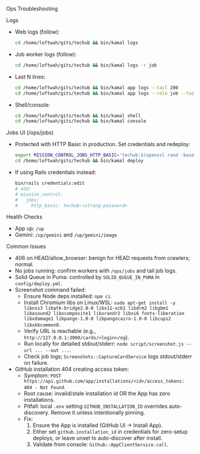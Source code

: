 Ops Troubleshooting

Logs

- Web logs (follow):
  ```bash
  cd /home/loftwah/gits/techub && bin/kamal logs
  ```
- Job worker logs (follow):
  ```bash
  cd /home/loftwah/gits/techub && bin/kamal logs -r job
  ```
- Last N lines:
  ```bash
  cd /home/loftwah/gits/techub && bin/kamal app logs --tail 200
  cd /home/loftwah/gits/techub && bin/kamal app logs --role job --tail 200
  ```
- Shell/console:
  ```bash
  cd /home/loftwah/gits/techub && bin/kamal shell
  cd /home/loftwah/gits/techub && bin/kamal console
  ```

Jobs UI (/ops/jobs)

- Protected with HTTP Basic in production. Set credentials and redeploy:
  ```bash
  export MISSION_CONTROL_JOBS_HTTP_BASIC='techub:$(openssl rand -base64 24)'
  cd /home/loftwah/gits/techub && bin/kamal deploy
  ```
- If using Rails credentials instead:
  ```bash
  bin/rails credentials:edit
  # add:
  # mission_control:
  #   jobs:
  #     http_basic: techub:<strong-password>
  ```

Health Checks

- App up: `/up`
- Gemini: `/up/gemini` and `/up/gemini/image`

Common Issues

- 406 on HEAD/allow_browser: benign for HEAD requests from crawlers; normal.
- No jobs running: confirm workers with `/ops/jobs` and tail job logs.
- Solid Queue in Puma: controlled by `SOLID_QUEUE_IN_PUMA` in `config/deploy.yml`.
- Screenshot command failed:
  - Ensure Node deps installed: `npm ci`.
  - Install Chromium libs on Linux/WSL:
    `sudo apt-get install -y libnss3 libatk-bridge2.0-0 libx11-xcb1 libdrm2 libgbm1 libasound2 libxcomposite1 libxrandr2 libxi6 fonts-liberation libxdamage1 libpango-1.0-0 libpangocairo-1.0-0 libcups2 libxkbcommon0`.
  - Verify URL is reachable (e.g., `http://127.0.0.1:3000/cards/<login>/og`).
  - Run locally for detailed stdout/stderr: `node script/screenshot.js --url ... --out ...`.
  - Check job logs; `Screenshots::CaptureCardService` logs stdout/stderr on failure.
- GitHub installation 404 creating access token:
  - Symptom: `POST https://api.github.com/app/installations/<id>/access_tokens: 404 - Not Found`.
  - Root cause: invalid/stale installation id OR the App has zero installations.
  - Pitfall: local `.env` setting `GITHUB_INSTALLATION_ID` overrides auto-discovery. Remove it
    unless intentionally pinning.
  - Fix:
    1. Ensure the App is installed (GitHub UI → Install App).
    2. Either set `github.installation_id` in credentials for zero-setup deploys, or leave unset to
       auto-discover after install.
    3. Validate from console: `Github::AppClientService.call`.
